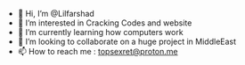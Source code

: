 - 👋 Hi, I’m @Lilfarshad
- 👀 I’m interested in Cracking Codes and website 
- 🌱 I’m currently learning how computers work
- 💞️ I’m looking to collaborate on a huge project in MiddleEast 
- 📫 How to reach me : topsexret@proton.me

<!---
Lilfarshad/Lilfarshad is a ✨ special ✨ repository because its `README.md` (this file) appears on your GitHub profile.
You can click the Preview link to take a look at your changes.
--->
